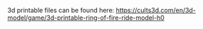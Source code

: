 3d printable files can be found here: https://cults3d.com/en/3d-model/game/3d-printable-ring-of-fire-ride-model-h0
